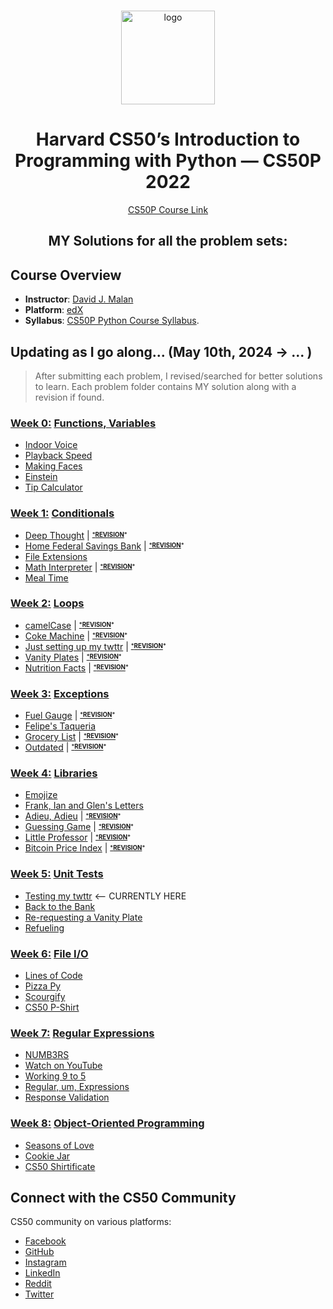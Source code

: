 <br>

<p align="center">
<img src="https://i.imgur.com/Jj740Yd.png" alt="logo" height="150"/>
</p>

<h1 align="center">
Harvard CS50’s Introduction to Programming with Python — CS50P 2022
</h1>

<p align="center">
  <a href="https://cs50.harvard.edu/python/2022/">CS50P Course Link</a>
</p>

<h2 align="center">
MY Solutions for all the problem sets:
</h2>

## Course Overview

- **Instructor**: [David J. Malan](mailto:malan@harvard.edu)
- **Platform**: [edX](https://learning.edx.org/course/course-v1:HarvardX+CS50P+Python/home)
- **Syllabus**: [CS50P Python Course Syllabus](https://cs50.harvard.edu/python/2022/syllabus/).

## Updating as I go along... (May 10th, 2024 -> ... )

> After submitting each problem, I revised/searched for better solutions to learn.
> Each problem folder contains MY solution along with a revision if found.

### [Week 0:](/week0) [Functions, Variables](https://cs50.harvard.edu/python/2022/psets/0/)
* [Indoor Voice](/week0/indoor/indoor.py)
* [Playback Speed](/week0/playback/playback.py)
* [Making Faces](/week0/faces/faces.py)
* [Einstein](/week0/einstein/einstein.py)
* [Tip Calculator](/week0/tip/tip.py)

### [Week 1:](/week1) [Conditionals](https://cs50.harvard.edu/python/2022/psets/1/)
* [Deep Thought](/week1/deep/deep.py) | <sup><sub>[***REVISION**](/week1/deep/deep_revision.py)*
* [Home Federal Savings Bank](/week1/bank/bank.py) | <sup><sub>[***REVISION**](/week1/bank/bank_revision.py)*
* [File Extensions](/week1/extensions/extensions.py)
* [Math Interpreter](/week1/interpreter/interpreter.py) | <sup><sub>[***REVISION**](/week1/interpreter/interpreter_revision.py)*
* [Meal Time](/week1/meal/meal.py)

### [Week 2:](/week2) [Loops](https://cs50.harvard.edu/python/2022/psets/2/)
* [camelCase](/week2/camel/camel.py) | <sup><sub>[***REVISION**](/week2/camel/camel_revision.py)*
* [Coke Machine](/week2/coke/coke.py) | <sup><sub>[***REVISION**](/week2/coke/coke_revision.py)*
* [Just setting up my twttr](/week2/twttr/twttr.py) | <sup><sub>[***REVISION**](/week2/twttr/twttr_revision.py)*
* [Vanity Plates](/week2/plates/plates.py) | <sup><sub>[***REVISION**](/week2/plates/plates_revision.py)*
* [Nutrition Facts](/week2/nutrition/nutrition.py) | <sup><sub>[***REVISION**](/week2/nutrition/nutrition_revision.py)*

### [Week 3:](/week3) [Exceptions](https://cs50.harvard.edu/python/2022/psets/3/) 
* [Fuel Gauge](/week3/fuel/fuel.py) | <sup><sub>[***REVISION**](/week3/fuel/fuel_revision.py)*
* [Felipe's Taqueria](/week3/taqueria/taqueria.py)
* [Grocery List](/week3/grocery/grocery.py) | <sup><sub>[***REVISION**](/week3/grocery/grocery_revision.py)*
* [Outdated](/week3/outdated/outdated.py) | <sup><sub>[***REVISION**](/week3/outdated/outdated_revision.py)*

### [Week 4:](/week4) [Libraries](https://cs50.harvard.edu/python/2022/psets/4/)
* [Emojize](/week4/emojize/emojize.py)
* [Frank, Ian and Glen's Letters](/week4/figlet/figlet.py) 
* [Adieu, Adieu](/week4/adieu/adieu.py) | <sup><sub>[***REVISION**](/week4/adieu/adieu_revision)*
* [Guessing Game](/week4/game/game.py) | <sup><sub>[***REVISION**](/week4/game/game_revision.py)*
* [Little Professor](/week4/professor/professor.py) | <sup><sub>[***REVISION**](/week4/professor/professor_revision.py)*
* [Bitcoin Price Index](/week4/bitcoin/bitcoin.py) | <sup><sub>[***REVISION**](/week4/bitcoin/bitcoin_revision.py)*

### [Week 5:](/week5) [Unit Tests](https://cs50.harvard.edu/python/2022/psets/5/)
* [Testing my twttr](/week5/test_twttr/)  <-- CURRENTLY HERE
* [Back to the Bank](/week5/test_bank/)
* [Re-requesting a Vanity Plate](/week5/test_plates/)
* [Refueling](/week5/test_fuel/)

### [Week 6:](/week6) [File I/O](https://cs50.harvard.edu/python/2022/psets/6/)
* [Lines of Code](/week6/lines/lines.py)
* [Pizza Py](/week6/pizza/pizza.py)
* [Scourgify](/week6/scourgify/scourgify.py)
* [CS50 P-Shirt](/week6/shirt/shirt.py)

### [Week 7:](/week7) [Regular Expressions](https://cs50.harvard.edu/python/2022/weeks/7/)
* [NUMB3RS](/week7/numb3rs/)
* [Watch on YouTube](/week7/watch/)
* [Working 9 to 5](/week7/working/)
* [Regular, um, Expressions](/week7/um/)
* [Response Validation](/week7/response/)

### [Week 8:](/week8) [Object-Oriented Programming](https://cs50.harvard.edu/python/2022/weeks/8/)
* [Seasons of Love](/week8/seasons/)
* [Cookie Jar](/week8/jar/)
* [CS50 Shirtificate](/week8/shirtificate/)


## Connect with the CS50 Community

CS50 community on various platforms:

- [Facebook](https://www.facebook.com/groups/cs50/)
- [GitHub](https://github.com/cs50)
- [Instagram](https://www.instagram.com/cs50/)
- [LinkedIn](https://www.linkedin.com/company/cs50/)
- [Reddit](https://www.reddit.com/r/cs50/)
- [Twitter](https://twitter.com/cs50)
